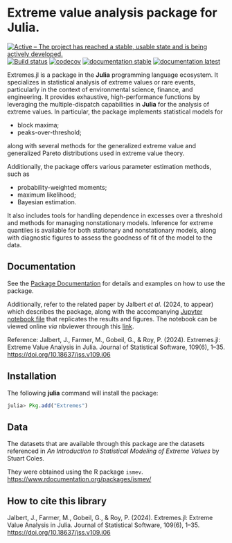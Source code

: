 # Extreme value analysis package for Julia.


[![Active – The project has reached a stable, usable state and is being actively developed.](https://www.repostatus.org/badges/latest/active.svg)](https://www.repostatus.org/#active)
[![Build status](https://github.com/jojal5/Extremes.jl/workflows/CI/badge.svg)](https://github.com/jojal5/Extremes.jl/actions)
[![codecov](https://codecov.io/gh/jojal5/Extremes.jl/branch/master/graph/badge.svg?token=7UGVMF0ENE)](https://codecov.io/gh/jojal5/Extremes.jl)
[![documentation stable](https://img.shields.io/badge/docs-stable-blue.svg)](https://jojal5.github.io/Extremes.jl/stable/)
[![documentation latest](https://img.shields.io/badge/docs-latest-blue.svg)](https://jojal5.github.io/Extremes.jl/dev/)



Extremes.jl is a package in the **Julia** programming language ecosystem. It specializes in statistical analysis of extreme values or rare events, particularly in the context of environmental science, finance, and engineering. It provides exhaustive, high-performance functions by leveraging the multiple-dispatch capabilities in **Julia** for the analysis of extreme values. In particular, the package implements statistical models for

- block maxima;
- peaks-over-threshold;

along with several methods for the generalized extreme value and generalized Pareto distributions used in extreme value theory. 

Additionally, the package offers various parameter estimation methods, such as 

- probability-weighted moments;
- maximum likelihood;
- Bayesian estimation. 

It also includes tools for handling dependence in excesses over a threshold and methods for managing nonstationary models. Inference for extreme quantiles is available for both stationary and nonstationary models, along with diagnostic figures to assess the goodness of fit of the model to the data.

## Documentation

See the [Package Documentation](https://jojal5.github.io/Extremes.jl/dev/) for details and examples on how to use the package.

Additionally, refer to the related paper by Jalbert *et al.* (2024, to appear) which describes the package, along with the accompanying [Jupyter notebook file](docs/src/JOSS/JOSS.ipynb) that replicates the results and figures. The notebook can be viewed online *via* nbviewer through this [link](https://nbviewer.org/github/jojal5/Extremes.jl/blob/dev/docs/src/JOSS/JOSS.ipynb).

Reference: 
Jalbert, J., Farmer, M., Gobeil, G., & Roy, P. (2024). Extremes.jl: Extreme Value Analysis in Julia. Journal of Statistical Software, 109(6), 1–35. https://doi.org/10.18637/jss.v109.i06

## Installation

The following **julia** command will install the package:

```julia
julia> Pkg.add("Extremes")
```

## Data
The datasets that are available through this package are the datasets referenced in *An Introduction to Statistical Modeling of Extreme Values* by Stuart Coles.

They were obtained using the R package `ismev`.  
https://www.rdocumentation.org/packages/ismev/  

## How to cite this library
Jalbert, J., Farmer, M., Gobeil, G., & Roy, P. (2024). Extremes.jl: Extreme Value Analysis in Julia. Journal of Statistical Software, 109(6), 1–35. https://doi.org/10.18637/jss.v109.i06
